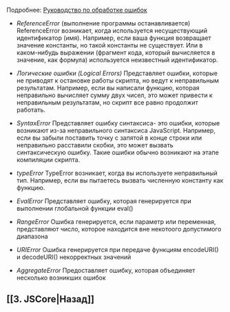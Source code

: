Подробнее: [Руководство по обработке ошибок](https://habr.com/ru/company/ruvds/blog/431078/)

* *ReferenceError* (выполнение программы останавливается)
ReferenceError возникает, когда используется несуществующий идентификатор (имя). 
Например, если ваша функция возвращает значение константы, но такой константы не существует. Или в каком-нибудь выражении (фрагмент кода, который вычисляется в значение, как формула) используется неизвестный идентификатор.

* *Логические ошибки (Logical Errors)* 
Представляет ошибки, которые не приводят к остановке работы скрипта, но ведут к неправильным результатам. Например, если вы написали функцию, которая неправильно вычисляет сумму двух чисел, это может привести к неправильным результатам, но скрипт все равно продолжит работать.

* *SyntaxError*
Представляет ошибку синтаксиса- это ошибки, которые возникают из-за неправильного синтаксиса JavaScript. Например, если вы забыли поставить точку с запятой в конце строки или неправильно расставили скобки, это может вызвать синтаксическую ошибку. Такие ошибки обычно возникают на этапе компиляции скрипта.

* *typeError*
TypeError возникает, когда вы используете неправильный тип. Например, если вы пытаетесь вызвать численную константу как функцию.

* *EvalError*
Представляет ошибку, которая генерируется при выполнении глобальной функции eval()

* *RangeError*
Ошибка генерируется, если параметр или переменная, представляют число, которое находится вне некотоого допустимого диапазона

* *URIError*
Ошибка генерируется при передаче функциям encodeURI() и decodeURI() некорректных значений

* *AggregateError*
Предоставляет ошибку, которая объединяет несколько возникших ошибок

## [[3. JSCore|Назад]]